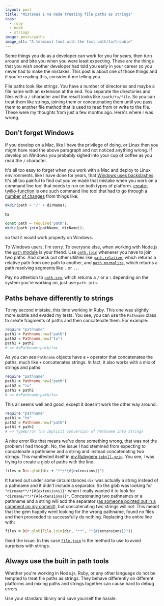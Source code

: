 ```yaml
---
layout: post
title: "Mistakes I've made treating file paths as strings"
tags:
  - ruby
  - node
  - strings
image: posts/paths
image_alt: "A terminal font with the text path/to/trouble"
---
```


Some things you do as a developer can work for you for years, then turn around and bite you when you were least expecting. These are the things that you wish another developer had told you early in your career so you never had to make the mistakes. This post is about one of those things and if you're reading this, consider it me telling you.

File paths look like strings. You have a number of directories and maybe a file name with an extension at the end. You separate the directories and files with a `/` character and the result looks like `/path/to/file`. So you can treat them like strings, joining them or concatenating them until you pass them to another file method that is used to read from or write to the file. These were my thoughts from just a few months ago. Here's where I was wrong.

## Don't forget Windows

If you develop on a Mac, like I have the privilege of doing, or Linux then you might have read the above paragraph and not noticed anything wrong. If develop on Windows you probably sighed into your cup of coffee as you read the `/` character.

It's all too easy to forget when you work with a Mac and deploy to Linux environments, like I have done for years, that [Windows uses backslashes](https://www.howtogeek.com/181774/why-windows-uses-backslashes-and-everything-else-uses-forward-slashes/). It's all too painful to find out you've made that mistake when you work on a command line tool that needs to run on both types of platform. [create-twilio-function](https://github.com/twilio-labs/create-twilio-function) is one such command line tool that had to go through a [number](https://github.com/twilio-labs/create-twilio-function/commit/af3031dcd5947a2abb735f7769bcd8fdb7e1aa73) [of changes](https://github.com/twilio-labs/create-twilio-function/commit/fa281c1fce15db0915a8b403c4d19b9b2422da99) from things like:

```javascript
mkdir(path + '/' + dirName);
```

to

```javascript
const path = require('path');
mkdir(path.join(pathName, dirName));
```

so that it would work properly on Windows.

To Windows users, I'm sorry. To everyone else, when working with Node.js the [`path` module](https://nodejs.org/api/path.html) is your friend. Use [`path.join`](https://nodejs.org/api/path.html#path_path_join_paths) whenever you have to join two paths. And check out other utilities like [`path.relative`](https://nodejs.org/api/path.html#path_path_relative_from_to), which returns a relative path from one path to another, and [`path.normalize`](https://nodejs.org/api/path.html#path_path_normalize_path), which returns a path resolving segments like `.` or `..`.

Pay no attention to [`path.sep`](https://nodejs.org/api/path.html#path_path_sep), which returns a `/` or a `\` depending on the system you're working on, just use `path.join`.

## Paths behave differently to strings

To my second mistake, this time working in Ruby. This one was slightly more subtle and evaded my tests. You see, you can use the `Pathname` class to create fragments of paths and then concatenate them. For example:

```ruby
require "pathname"
path1 = Pathname.new("path")
path2 = Pathname.new("to")
path1 + path2
# => #<Pathname:path/to>
```

As you can see `Pathname` objects have a `+` operator that concatenates the paths, much like `+` concatenates strings. In fact, it also works with a mix of strings and paths:

```ruby
require "pathname"
path1 = Pathname.new("path")
path2 = "to"
path1 + path2
# => #<Pathname:path/to>
```

This all seems well and good, except it doesn't work the other way around.

```ruby
require "pathname"
path1 = "to"
path2 = Pathname.new("path")
path1 + path2
# => TypeError (no implicit conversion of Pathname into String)
```

A nice error like that means we've done something wrong, that was not the problem I had though. No, the issue I had stemmed from expecting to concatenate a pathname and a string and instead concatenating two strings. This manifested itself in [my Rubygem `jekyll-gzip`](https://github.com/philnash/jekyll-gzip/). You see, I was trying to create a glob of paths with the line:

```ruby
files = Dir.glob(dir + "**/*{#{extensions}}")
```

It turned out under some circumstances `dir` was actually a string instead of a pathname and it didn't include a separator. So the glob was looking for `"dirname**/*{#{extensions}}"` when I really wanted it to look for `"dirname/**/*{#{extensions}}"`. Concatenating two pathnames or a pathname and a string will add the separator ([as someone pointed out in a comment on my commit](https://github.com/philnash/jekyll-gzip/commit/6651b7f51b62cd14a3e256d77fa604a49eacb9d8#diff-392aaa6a279f62e98df890fff8d82d1eL54-R54)), but concatenating two strings will not. This meant that the gem happily went looking for the wrong pathname, found no files and then proceeded to successfully do nothing. Replacing the entire line with:

```ruby
files = Dir.glob(File.join(dir, "**", "*{#{extensions}}"))
```

fixed the issue. In this case [`File.join`](https://ruby-doc.org/core-2.6.2/File.html#method-c-join) is the method to use to avoid surprises with strings.

## Always use the built in path tools

Whether you're working in Node.js, Ruby, or any other language do not be tempted to treat file paths as strings. They behave differently on different platforms and mixing paths and strings together can cause hard to debug errors.

Use your standard library and save yourself the hassle.